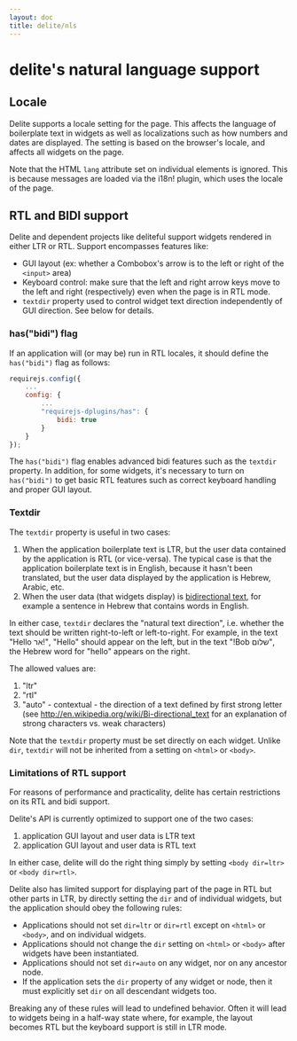 ```yaml
---
layout: doc
title: delite/nls
---
```


# delite's natural language support

## Locale

Delite supports a locale setting for the page.
This affects the language of boilerplate text in widgets as well as localizations
such as how numbers and dates are displayed.
The setting is based on the browser's locale, and affects all widgets on the page.

Note that the HTML `lang` attribute set on individual elements is ignored.
This is because messages are loaded via the i18n! plugin, which uses the locale of the page.

## RTL and BIDI support

Delite and dependent projects like deliteful support widgets rendered in either LTR or RTL.
Support encompasses features like:

* GUI layout (ex: whether a Combobox's arrow is to the left or right of the `<input>` area)
* Keyboard control: make sure that the left and right arrow keys move to the left and right (respectively) even when
the page is in RTL mode.
* `textdir` property used to control widget text direction independently of GUI direction.  See below for details.

### has("bidi") flag

If an application will (or may be) run in RTL locales, it should define the `has("bidi")` flag as follows:

```js
requirejs.config({
	...
	config: {
		...
		"requirejs-dplugins/has": {
			bidi: true
		}
	}
});
```

The `has("bidi")` flag enables advanced bidi features such as the `textdir` property.
In addition, for some widgets, it's necessary to turn on `has("bidi")` to get basic RTL features
such as correct keyboard handling and proper GUI layout.


### Textdir

The `textdir` property is useful in two cases:

1. When the application boilerplate text is LTR, but the user data contained by the application
is RTL (or vice-versa).  The typical case is that the application boilerplate text is in English, because it
hasn't been translated, but the user data displayed by the application is Hebrew, Arabic, etc.
2. When the user data (that widgets display) is [bidirectional text](http://en.wikipedia.org/wiki/Bi-directional_text),
for example a sentence in Hebrew that contains words in English.

In either case, `textdir` declares the "natural text direction", i.e. whether the text should be written
right-to-left or left-to-right.  For example, in the text "Hello אר!", "Hello" should appear on the left, but in
the text "!Bob שלום", the Hebrew word for "hello" appears on the right.

The allowed values are:

1. "ltr"
2. "rtl"
3. "auto" - contextual - the direction of a text defined by first strong letter (see
http://en.wikipedia.org/wiki/Bi-directional_text for an explanation of strong characters vs. weak characters)

Note that the `textdir` property must be set directly on each widget.
Unlike `dir`, `textdir` will not be inherited from a setting on `<html>` or `<body>`.

### Limitations of RTL support

For reasons of performance and practicality, delite has certain restrictions on its RTL and bidi support.

Delite's API is currently optimized to support one of the two cases:

1. application GUI layout and user data is LTR text
2. application GUI layout and user data is RTL text

In either case, delite will do the right thing simply by setting `<body dir=ltr>` or `<body dir=rtl>`.

Delite also has limited support for displaying part of the page in RTL but other parts in LTR,
by directly setting the `dir` and  of individual widgets, but the application should obey the following rules:

* Applications should not set `dir=ltr` or `dir=rtl` except on `<html>` or `<body>`, and on individual widgets.
* Applications should not change the `dir` setting on `<html>` or `<body>` after widgets have been instantiated.
* Applications should not set `dir=auto` on any widget, nor on any ancestor node.
* If the application sets the `dir` property of any widget or node, then it must explicitly set `dir` on all descendant
widgets too.

Breaking any of these rules will lead to undefined behavior.  Often it will lead to widgets being in a half-way
state where, for example, the layout becomes RTL but the keyboard support is still in LTR mode.
